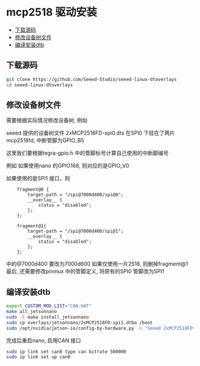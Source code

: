 # mcp2518 驱动安装<!-- omit in toc -->
- [下载源码](#下载源码)
- [修改设备树文件](#修改设备树文件)
- [编译安装dtb](#编译安装dtb)

## 下载源码
``` bash
git clone https://github.com/Seeed-Studio/seeed-linux-dtoverlays
cd seeed-linux-dtoverlays
```
## 修改设备树文件
需要根据实际情况修改设备树, 例如

seeed 提供的设备树文件 2xMCP2518FD-spi0.dts 在SPI0 下挂在了两片mcp2518fd, 中断管脚为GPIO_B5

这里我们要根据tegra-gpio.h 中的管脚标号计算自己使用的中断脚编号

例如 如果使用nano 的GPIO168, 则对应的是GPIO_V0

如果使用的是SPI1 接口，则
``` dts
	fragment@0 {
		target-path = "/spi@7000d400/spi@0";
		__overlay__ {
			status = "disabled";
		};
	};

	fragment@1{
		target-path = "/spi@7000d400/spi@1";
		__overlay__ {
			status = "disabled";
		};
	};
```
中的@7000d400 要改为7000d600
如果仅使用一片2518, 则删掉fragment@1
最后, 还需要修改pinmux 中的管脚定义, 将原有的SPI0 管脚改为SPI1
## 编译安装dtb
```bash
export CUSTOM_MOD_LIST="CAN-HAT"
make all_jetsonnano
sudo -E make install_jetsonnano
sudo cp overlays/jetsonnano/2xMCP2518FD-spi1.dtbo /boot
sudo /opt/nvidia/jetson-io/config-by-hardware.py -n "Seeed 2xMCP2518FD"
```
完成后重启nano, 启用CAN 接口
```bash
sudo ip link set can0 type can bitrate 500000
sudo ip link set up can0
```


